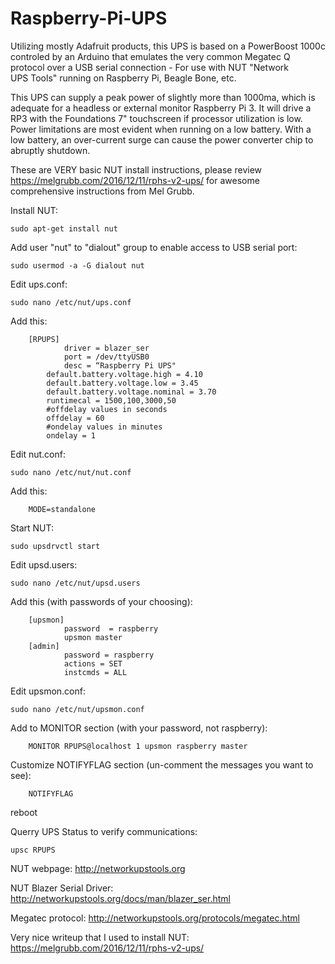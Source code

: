 # Raspberry-Pi-UPS
Utilizing mostly Adafruit products, this UPS is based on a PowerBoost 1000c controled by an Arduino that emulates the very common Megatec Q protocol over a USB serial connection - For use with NUT "Network UPS Tools" running on Raspberry Pi, Beagle Bone, etc.

This UPS can supply a peak power of slightly more than 1000ma, which is adequate for a headless or external monitor Raspberry Pi 3. It will drive a RP3 with the Foundations 7" touchscreen if processor utilization is low. Power limitations are most evident when running on a low battery. With a low battery, an over-current surge can cause the power converter chip to abruptly shutdown.  

These are VERY basic NUT install instructions, please review https://melgrubb.com/2016/12/11/rphs-v2-ups/ for awesome comprehensive instructions from Mel Grubb.


Install NUT:

	sudo apt-get install nut

Add user "nut" to "dialout" group to enable access to USB serial port:

	sudo usermod -a -G dialout nut

Edit ups.conf:

	sudo nano /etc/nut/ups.conf

Add this:

		[RPUPS]
        		driver = blazer_ser
        		port = /dev/ttyUSB0
        		desc = “Raspberry Pi UPS"
			default.battery.voltage.high = 4.10
			default.battery.voltage.low = 3.45
			default.battery.voltage.nominal = 3.70
			runtimecal = 1500,100,3000,50
			#offdelay values in seconds
			offdelay = 60
			#ondelay values in minutes
			ondelay = 1

Edit nut.conf:

	sudo nano /etc/nut/nut.conf

Add this:

		MODE=standalone


Start NUT:

	sudo upsdrvctl start


Edit upsd.users:

	sudo nano /etc/nut/upsd.users

Add this (with passwords of your choosing):

		[upsmon]
        		password  = raspberry
        		upsmon master
		[admin]
        		password = raspberry
        		actions = SET
       			instcmds = ALL
		
Edit upsmon.conf:

	sudo nano /etc/nut/upsmon.conf

Add to MONITOR section (with your password, not raspberry):

		MONITOR RPUPS@localhost 1 upsmon raspberry master

Customize NOTIFYFLAG section (un-comment the messages you want to see):

		NOTIFYFLAG 

reboot

Querry UPS Status to verify communications:

	upsc RPUPS



NUT webpage:
  http://networkupstools.org
  
NUT Blazer Serial Driver:
  http://networkupstools.org/docs/man/blazer_ser.html
  
Megatec protocol:
  http://networkupstools.org/protocols/megatec.html
  
Very nice writeup that I used to install NUT:
  https://melgrubb.com/2016/12/11/rphs-v2-ups/
